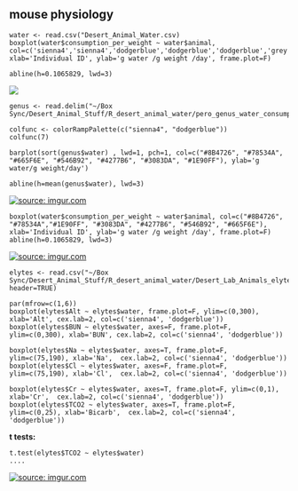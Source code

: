 mouse physiology
--

	water <- read.csv("Desert_Animal_Water.csv)
    boxplot(water$consumption_per_weight ~ water$animal, col=c('sienna4','sienna4','dodgerblue','dodgerblue','dodgerblue','grey','grey'), xlab='Individual ID', ylab='g water /g weight /day', frame.plot=F)
    
    abline(h=0.1065829, lwd=3)
    

<a href="http://imgur.com/CdqBJw2"><img src="http://i.imgur.com/CdqBJw2.png"></a>


	genus <- read.delim("~/Box Sync/Desert_Animal_Stuff/R_desert_animal_water/pero_genus_water_consumption.txt")

	colfunc <- colorRampPalette(c("sienna4", "dodgerblue"))
	colfunc(7)

	barplot(sort(genus$water) , lwd=1, pch=1, col=c("#8B4726", "#78534A", "#665F6E", "#546B92", "#4277B6", "#3083DA", "#1E90FF"), ylab='g water/g weight/day')

	abline(h=mean(genus$water), lwd=3)


<a href="http://imgur.com/vkwZzpe"><img src="http://i.imgur.com/vkwZzpe.png" title="source: imgur.com" /></a>



	boxplot(water$consumption_per_weight ~ water$animal, col=c("#8B4726", "#78534A","#1E90FF", "#3083DA", "#4277B6", "#546B92", "#665F6E"), xlab='Individual ID', ylab='g water /g weight /day', frame.plot=F)
	abline(h=0.1065829, lwd=3)

<a href="http://imgur.com/mD8WupX"><img src="http://i.imgur.com/mD8WupX.png" title="source: imgur.com" /></a>

	elytes <- read.csv("~/Box Sync/Desert_Animal_Stuff/R_desert_animal_water/Desert_Lab_Animals_elytes.csv", header=TRUE)
	
    par(mfrow=c(1,6))
    boxplot(elytes$Alt ~ elytes$water, frame.plot=F, ylim=c(0,300), xlab='Alt', cex.lab=2, col=c('sienna4', 'dodgerblue'))
    boxplot(elytes$BUN ~ elytes$water, axes=F, frame.plot=F, ylim=c(0,300), xlab='BUN', cex.lab=2, col=c('sienna4', 'dodgerblue'))
    
    boxplot(elytes$Na ~ elytes$water, axes=T, frame.plot=F, ylim=c(75,190), xlab='Na',  cex.lab=2, col=c('sienna4', 'dodgerblue'))
    boxplot(elytes$Cl ~ elytes$water, axes=F, frame.plot=F, ylim=c(75,190), xlab='Cl',  cex.lab=2, col=c('sienna4', 'dodgerblue'))
    
    boxplot(elytes$Cr ~ elytes$water, axes=T, frame.plot=F, ylim=c(0,1), xlab='Cr',  cex.lab=2, col=c('sienna4', 'dodgerblue'))
    boxplot(elytes$TCO2 ~ elytes$water, axes=T, frame.plot=F, ylim=c(0,25), xlab='Bicarb',  cex.lab=2, col=c('sienna4', 'dodgerblue'))


__t tests:__

	t.test(elytes$TCO2 ~ elytes$water)
	....

<a href="http://imgur.com/NdqPEAZ"><img src="http://i.imgur.com/NdqPEAZ.png" title="source: imgur.com" /></a>
